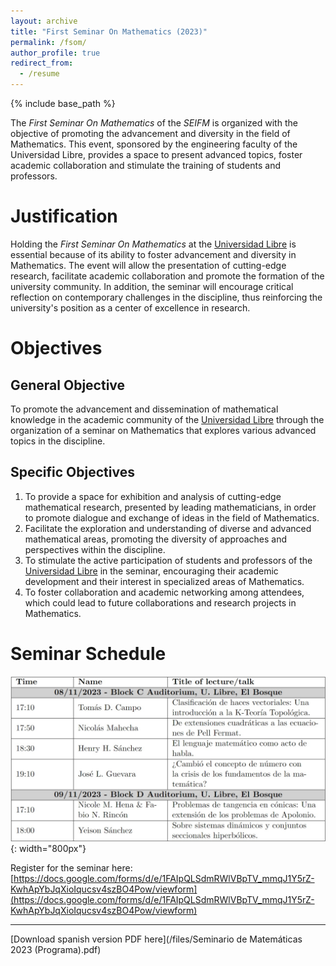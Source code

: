 ```yaml
---
layout: archive
title: "First Seminar On Mathematics (2023)"
permalink: /fsom/
author_profile: true
redirect_from:
  - /resume
---
```


{% include base_path %}

The <i>First Seminar On Mathematics</i> of the <i>SEIFM</i> is organized with the objective of promoting the advancement and diversity in the field of Mathematics. This event, sponsored by the engineering faculty of the Universidad Libre, provides a space to present advanced topics, foster academic collaboration and stimulate the training of students and professors.

Justification
======
Holding the <i>First Seminar On Mathematics</i> at the [Universidad Libre](https://www.unilibre.edu.co/bogota/) is essential because of its ability to foster advancement and diversity in Mathematics. The event will allow the presentation of cutting-edge research, facilitate academic collaboration and promote the formation of the university community. In addition, the seminar will encourage critical reflection on contemporary challenges in the discipline, thus reinforcing the university's position as a center of excellence in research.

Objectives 
======

General Objective
------
To promote the advancement and dissemination of mathematical knowledge in the academic community of the [Universidad Libre](https://www.unilibre.edu.co/bogota/) through the organization of a seminar on Mathematics that explores various advanced topics in the discipline.

Specific Objectives
------
1. To provide a space for exhibition and analysis of cutting-edge mathematical research, presented by leading mathematicians, in order to promote dialogue and exchange of ideas in the field of Mathematics.
1. Facilitate the exploration and understanding of diverse and advanced mathematical areas, promoting the diversity of approaches and perspectives within the discipline.
1. To stimulate the active participation of students and professors of the [Universidad Libre](https://www.unilibre.edu.co/bogota/) in the seminar, encouraging their academic development and their interest in specialized areas of Mathematics.
1. To foster collaboration and academic networking among attendees, which could lead to future collaborations and research projects in Mathematics.

Seminar Schedule
======
![Seminar Schedule](/images/seminarprogram.jpeg){: width="800px"}

Register for the seminar here: [https://docs.google.com/forms/d/e/1FAIpQLSdmRWlVBpTV_mmqJ1Y5rZ-KwhApYbJqXioIqucsv4szBO4Pow/viewform](https://docs.google.com/forms/d/e/1FAIpQLSdmRWlVBpTV_mmqJ1Y5rZ-KwhApYbJqXioIqucsv4szBO4Pow/viewform)

---
[Download spanish version PDF here](/files/Seminario de Matemáticas 2023 (Programa).pdf)
